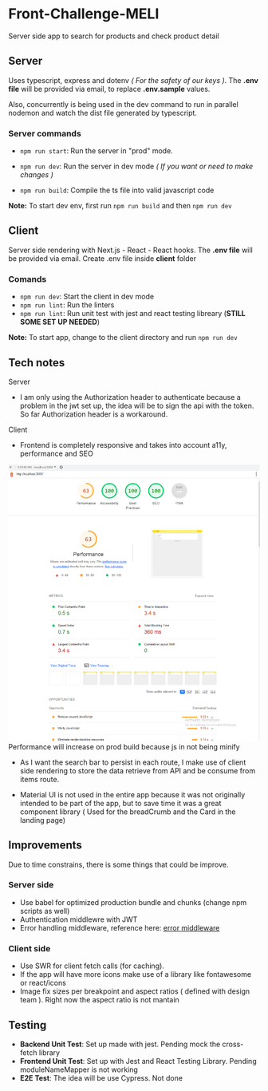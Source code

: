 # Front-Challenge-MELI
Server side app to search for products and check product detail

## Server

Uses typescript, express and dotenv *( For the safety of our keys )*. The **.env file** will be provided via email, to replace **.env.sample** values.

Also, concurrently is being used in the dev command to run in parallel nodemon and watch the dist file generated by typescript.


### Server commands

- `npm run start`: Run the server in "prod" mode.

- `npm run dev`: Run the server in dev mode *( If you want or need to make changes )*

- `npm run build`: Compile the ts file into valid javascript code

**Note:** To start dev env, first run `npm run build` and then `npm run dev`

## Client

Server side rendering with Next.js - React - React hooks.
The **.env file** will be provided via email. Create .env file inside **client** folder

### Comands 

- `npm run dev`: Start the client in dev mode 
- `npm run lint`: Run the linters 
- `npm run lint`: Run unit test with jest and react testing libreary (**STILL SOME SET UP NEEDED**)

**Note:** To start app, change to the client directory and run `npm run dev`

## Tech notes

Server
- I am only using the Authorization header to authenticate because a problem in the jwt set up, the idea will be to sign the api with the token. So far Authorization header is a workaround.

Client

- Frontend is completely responsive and takes into account a11y, performance and SEO 

![LightHouse audit](/public/assets/MELI.PNG)
Performance will increase on prod build because js in not being minify

- As I want the search bar to persist in each route, I make use of client side rendering to store the data retrieve from API and be consume from items route.

- Material UI is not used in the entire app because it was not originally intended to be part of the app, but to save time it was a great component library ( Used for the breadCrumb and the Card in the landing page)

## Improvements

Due to time constrains, there is some things that could be improve.

### Server side 
- Use babel for optimized production bundle and chunks (change npm scripts as well)
- Authentication middlewre with JWT
- Error handling middleware, reference here: [error middleware](https://dev.to/qbentil/how-to-write-custom-error-handler-middleware-in-expressjs-using-javascript-29j1)


### Client side 
- Use SWR for client fetch calls (for caching).
- If the app will have more icons make use of a library like fontawesome or react/icons
- Image fix sizes per breakpoint and aspect ratios ( defined with design team ). Right now the aspect ratio is not mantain

## Testing

- **Backend Unit Test**: Set up made with jest. Pending mock the cross-fetch library
- **Frontend Unit Test**: Set up with Jest and React Testing Library. Pending moduleNameMapper is not working
- **E2E Test**: The idea will be use Cypress. Not done
